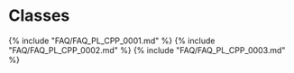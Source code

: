 # Classes

{% include "FAQ/FAQ_PL_CPP_0001.md" %}
{% include "FAQ/FAQ_PL_CPP_0002.md" %}
{% include "FAQ/FAQ_PL_CPP_0003.md" %}